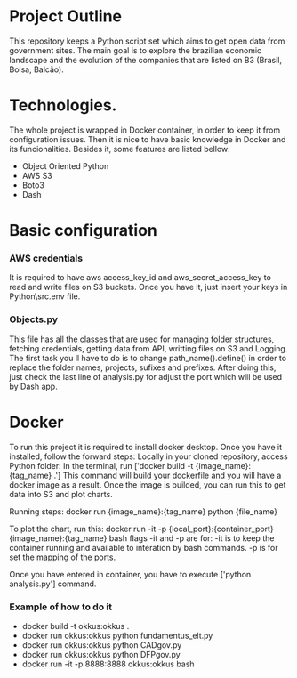 # Project Outline
This repository keeps a Python script set which aims to get open data from government sites. The main goal is to explore the brazilian economic landscape and the evolution of the companies that are listed on B3 (Brasil, Bolsa, Balcão).

# Technologies.
The whole project is wrapped in Docker container, in order to keep it from configuration issues. Then it is nice to have basic knowledge in Docker and its funcionalities. Besides it, some features are listed bellow:
* Object Oriented Python
* AWS S3
* Boto3
* Dash

# Basic configuration
### AWS credentials
It is required to have aws access_key_id and aws_secret_access_key to read and write files on S3 buckets. Once you have it, just insert your keys in Python\src\.env file.
### Objects.py
This file has all the classes that are used for managing folder structures, fetching credentials, getting data from API, writting files on S3 and Logging. 
The first task you ll have to do is to change path_name().define() in order to replace the folder names, projects, sufixes and prefixes.
After doing this, just check the last line of analysis.py for adjust the port which will be used by Dash app.

# Docker
To run this project it is required to install docker desktop. Once you have it installed, follow the forward steps: 
Locally in your cloned repository, access Python folder:
In the terminal, run ['docker build -t {image_name}:{tag_name} .']
This command will build your dockerfile and you will have a docker image as a result.
Once the image is builded, you can run this to get data into S3 and plot charts.

Running steps:
docker run {image_name}:{tag_name} python {file_name}

To plot the chart, run this:
docker run -it -p {local_port}:{container_port} {image_name}:{tag_name} bash
flags -it and -p are for:
-it is to keep the container running and available to interation by bash commands.
-p is for set the mapping of the ports.

Once you have entered in container, you have to execute ['python analysis.py'] command.

### Example of how to do it
* docker build -t okkus:okkus .
* docker run okkus:okkus python fundamentus_elt.py
* docker run okkus:okkus python CADgov.py
* docker run okkus:okkus python DFPgov.py
* docker run -it -p 8888:8888 okkus:okkus bash


